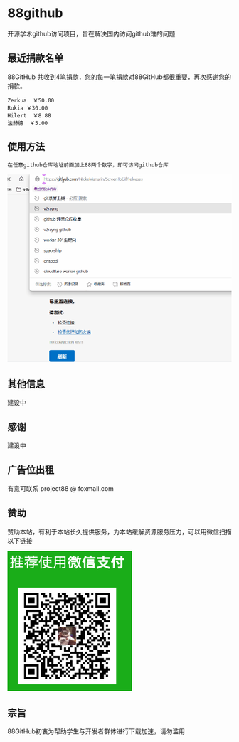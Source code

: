 # 88github
开源学术github访问项目，旨在解决国内访问github难的问题


## 最近捐款名单

88GitHub 共收到4笔捐款，您的每一笔捐款对88GitHub都很重要，再次感谢您的捐款。

```
Zerkua  ￥50.00  
Rukia ￥30.00 
Hilert  ￥8.88 
法赫德  ￥5.00 
```


## 使用方法
`在任意github仓库地址前面加上88两个数字，即可访问github仓库`

<img src="/assets/use.gif" >

## 其他信息
建设中

## 感谢
建设中


## 广告位出租
有意可联系 project88 @ foxmail.com


## 赞助
赞助本站，有利于本站长久提供服务，为本站缓解资源服务压力，可以用微信扫描以下链接

<img src="/assets/dashang.png" width="280px" >


## 宗旨

88GitHub初衷为帮助学生与开发者群体进行下载加速，请勿滥用

